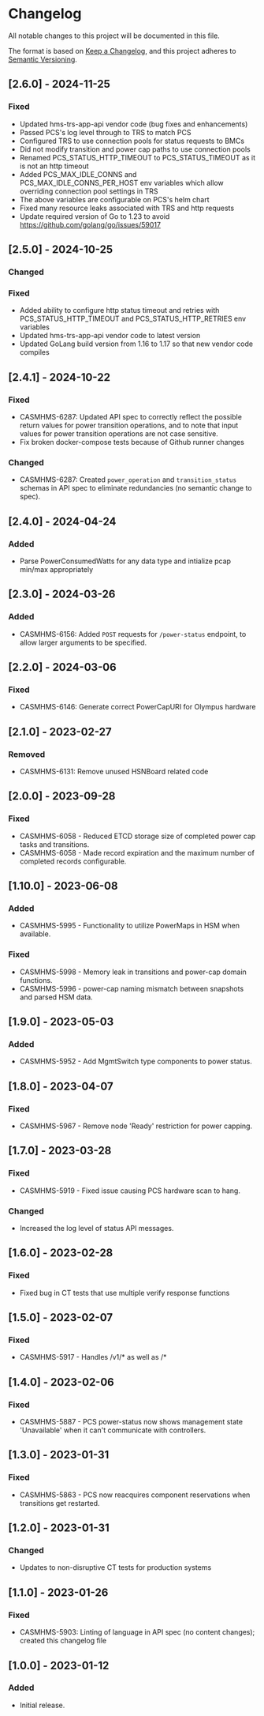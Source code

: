 # Changelog

All notable changes to this project will be documented in this file.

The format is based on [Keep a Changelog](https://keepachangelog.com/en/1.0.0/),
and this project adheres to [Semantic Versioning](https://semver.org/spec/v2.0.0.html).

## [2.6.0] - 2024-11-25

### Fixed

- Updated hms-trs-app-api vendor code (bug fixes and enhancements)
- Passed PCS's log level through to TRS to match PCS
- Configured TRS to use connection pools for status requests to BMCs
- Did not modify transition and power cap paths to use connection pools
- Renamed PCS_STATUS_HTTP_TIMEOUT to PCS_STATUS_TIMEOUT as it is not an
  http timeout
- Added PCS_MAX_IDLE_CONNS and PCS_MAX_IDLE_CONNS_PER_HOST env variables
  which allow overriding connection pool settings in TRS
- The above variables are configurable on PCS's helm chart
- Fixed many resource leaks associated with TRS and http requests
- Update required version of Go to 1.23 to avoid
  https://github.com/golang/go/issues/59017

## [2.5.0] - 2024-10-25

### Changed
### Fixed

- Added ability to configure http status timeout and retries with
  PCS_STATUS_HTTP_TIMEOUT and PCS_STATUS_HTTP_RETRIES env variables
- Updated hms-trs-app-api vendor code to latest version
- Updated GoLang build version from 1.16 to 1.17 so that new vendor code compiles

## [2.4.1] - 2024-10-22

### Fixed

- CASMHMS-6287: Updated API spec to correctly reflect the possible return values for
  power transition operations, and to note that input values for power transition
  operations are not case sensitive.
- Fix broken docker-compose tests because of Github runner changes

### Changed

- CASMHMS-6287: Created `power_operation` and `transition_status` schemas in API spec
  to eliminate redundancies (no semantic change to spec).

## [2.4.0] - 2024-04-24

### Added

- Parse PowerConsumedWatts for any data type and intialize pcap min/max appropriately

## [2.3.0] - 2024-03-26

### Added

- CASMHMS-6156: Added `POST` requests for `/power-status` endpoint, to allow larger
  arguments to be specified.

## [2.2.0] - 2024-03-06

### Fixed

- CASMHMS-6146: Generate correct PowerCapURI for Olympus hardware

## [2.1.0] - 2023-02-27

### Removed

- CASMHMS-6131: Remove unused HSNBoard related code


## [2.0.0] - 2023-09-28

### Fixed

- CASMHMS-6058 - Reduced ETCD storage size of completed power cap tasks and transitions.
- CASMHMS-6058 - Made record expiration and the maximum number of completed records configurable.

## [1.10.0] - 2023-06-08

### Added

- CASMHMS-5995 - Functionality to utilize PowerMaps in HSM when available.

### Fixed

- CASMHMS-5998 - Memory leak in transitions and power-cap domain functions.
- CASMHMS-5996 - power-cap naming mismatch between snapshots and parsed HSM data.

## [1.9.0] - 2023-05-03

### Added

- CASMHMS-5952 - Add MgmtSwitch type components to power status.

## [1.8.0] - 2023-04-07

### Fixed

- CASMHMS-5967 - Remove node 'Ready' restriction for power capping.

## [1.7.0] - 2023-03-28

### Fixed

- CASMHMS-5919 - Fixed issue causing PCS hardware scan to hang.

### Changed

- Increased the log level of status API messages.

## [1.6.0] - 2023-02-28

### Fixed

- Fixed bug in CT tests that use multiple verify response functions

## [1.5.0] - 2023-02-07

### Fixed

- CASMHMS-5917 - Handles /v1/* as well as /*

## [1.4.0] - 2023-02-06

### Fixed

- CASMHMS-5887 - PCS power-status now shows management state 'Unavailable' when it can't communicate with controllers.

## [1.3.0] - 2023-01-31

### Fixed

- CASMHMS-5863 - PCS now reacquires component reservations when transitions get restarted.

## [1.2.0] - 2023-01-31

### Changed

- Updates to non-disruptive CT tests for production systems

## [1.1.0] - 2023-01-26

### Fixed

- CASMHMS-5903: Linting of language in API spec (no content changes); created this changelog file

## [1.0.0] - 2023-01-12

### Added

- Initial release.
